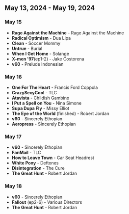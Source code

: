 ## May 13, 2024 - May 19, 2024

### May 15

- **Rage Against the Machine** - Rage Against the Machine
- **Radical Optimism** - Dua Lipa
- **Clean** - Soccer Mommy
- **Untrue** - Burial
- **When I Get Home** - Solange
- **X-men '97**(ep1-2) - Jake Costorena
- **v60** - Prelude Indonesian

### May 16

- **One For The Heart** - Francis Ford Coppola
- **CrazySexyCool** - TLC
- **Atavista** - Childish Gambino
- **I Put a Spell on You** - Nina Simone
- **Supa Dupa Fly** - Missy Elliot
- **The Eye of the World** (finished) - Robert Jordan
- **v60** - Sincerely Ethopian
- **Aeropress** - Sincerely Ethopian

### May 17

- **v60** - Sincerely Ethopian
- **FanMail** - TLC
- **How to Leave Town** - Car Seat Headrest
- **White Pony** - Deftones
- **Disintegration** - The Cure
- **The Great Hunt** - Robert Jordan

### May 18

- **v60** - Sincerely Ethopian
- **Fallout** (ep2-6) - Various Directors
- **The Great Hunt** - Robert Jordan
